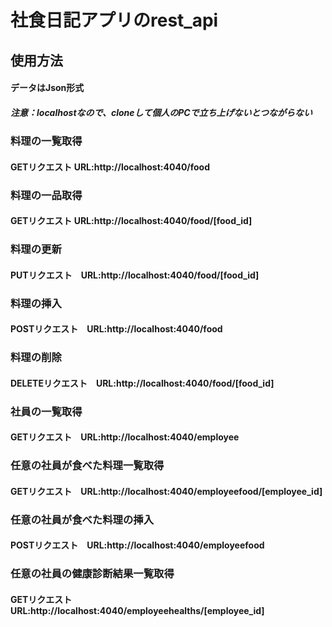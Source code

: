 # 社食日記アプリのrest_api

## 使用方法

#### データはJson形式
##### *注意：localhostなので、cloneして個人のPCで立ち上げないとつながらない*
### 料理の一覧取得

#### GETリクエスト URL:http://localhost:4040/food

### 料理の一品取得

#### GETリクエスト URL:http://localhost:4040/food/[food_id]

### 料理の更新

#### PUTリクエスト　URL:http://localhost:4040/food/[food_id]

### 料理の挿入

#### POSTリクエスト　URL:http://localhost:4040/food

### 料理の削除

#### DELETEリクエスト　URL:http://localhost:4040/food/[food_id]

### 社員の一覧取得

#### GETリクエスト　URL:http://localhost:4040/employee

### 任意の社員が食べた料理一覧取得

#### GETリクエスト　URL:http://localhost:4040/employeefood/[employee_id]

### 任意の社員が食べた料理の挿入

#### POSTリクエスト　URL:http://localhost:4040/employeefood

### 任意の社員の健康診断結果一覧取得

#### GETリクエスト　URL:http://localhost:4040/employeehealths/[employee_id]
